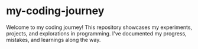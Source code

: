 # my-coding-journey
Welcome to my coding journey! This repository showcases my experiments, projects, and explorations in programming. I've documented my progress, mistakes, and learnings along the way.
